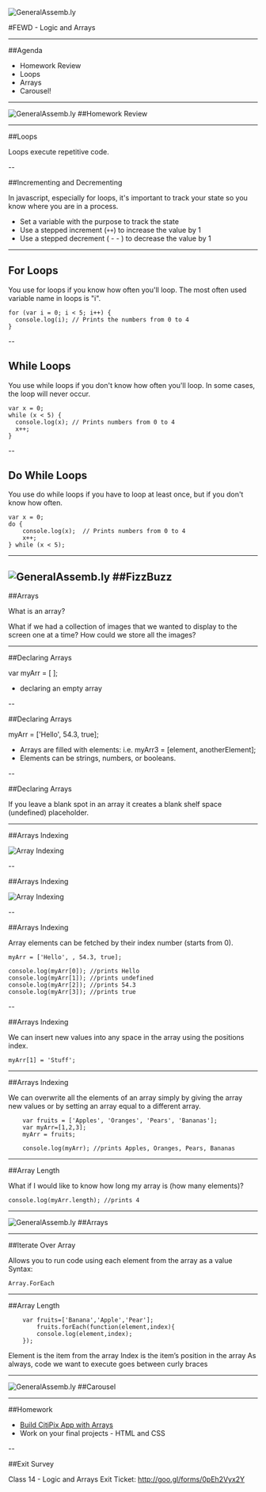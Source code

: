![GeneralAssemb.ly](../../img/icons/FEWD_Logo.png)

#FEWD - Logic and Arrays

---

##Agenda

* Homework Review
* Loops
* Arrays
* Carousel!

---
![GeneralAssemb.ly](../../img/icons/code_along.png)
##Homework Review

---

##Loops

Loops execute repetitive code. 

--

##Incrementing and Decrementing

In javascript, especially for loops, it's important to track your state so you know where you are in a process.

*	Set a variable with the purpose to track the state
*	Use a stepped increment (```++```) to increase the value by 1
*	Use a stepped decrement ( - - ) to decrease the value by 1

---

## For Loops

You use for loops if you know how often you'll loop. The most often used variable name in loops is "i".

```
for (var i = 0; i < 5; i++) {
  console.log(i); // Prints the numbers from 0 to 4
}
```
--

## While Loops

You use while loops if you don't know how often you'll loop. In some cases, the loop will never occur. 

```
var x = 0;
while (x < 5) {
  console.log(x); // Prints numbers from 0 to 4
  x++;
}
```
--
## Do While Loops

You use do while loops if you have to loop at least once, but if you don't know how often.

```
var x = 0;
do {
    console.log(x);  // Prints numbers from 0 to 4
    x++;
} while (x < 5);
```
---
![GeneralAssemb.ly](../../img/icons/code_along.png)
##FizzBuzz
---

##Arrays

What is an array?

What if we had a collection of images that we wanted to display to the screen one at a time? How could we store all the images? 

---

##Declaring Arrays

var myArr = [ ];

*	declaring an empty array 
	
--

##Declaring Arrays

myArr = ['Hello', 54.3, true];

*	Arrays are filled with elements: i.e. myArr3 = [element, anotherElement];
*	Elements can be strings, numbers, or booleans.
	

--

##Declaring Arrays
	
	
If you leave a blank spot in an array it creates a blank shelf space (undefined) placeholder.

---


##Arrays Indexing

![Array Indexing](../../img/unit_1/array_index_diagram.png)

--

##Arrays Indexing

![Array Indexing](../../img/unit_1/arrays_position_diagram.png)

--

##Arrays Indexing

Array elements can be fetched by their index number (starts from 0).

	myArr = ['Hello', , 54.3, true];

	console.log(myArr[0]); //prints Hello
	console.log(myArr[1]); //prints undefined
	console.log(myArr[2]); //prints 54.3
	console.log(myArr[3]); //prints true
	
--

##Arrays Indexing

We can insert new values into any space in the array using the positions index.

	myArr[1] = 'Stuff';

---


##Arrays Indexing

We can overwrite all the elements of an array simply by giving the array new values or by setting an array equal to a different array.
```	
	var fruits = ['Apples', 'Oranges', 'Pears', 'Bananas'];
	var myArr=[1,2,3];
	myArr = fruits;
	
	console.log(myArr); //prints Apples, Oranges, Pears, Bananas
```
---

##Array Length

What if I would like to know how long my array is (how many elements)?
	
	console.log(myArr.length); //prints 4

---

![GeneralAssemb.ly](../../img/icons/exercise_icon_md.png)
##Arrays

---


##Iterate Over Array

Allows you to run code using each element from the array as a value
Syntax:

	Array.ForEach

---


##Array Length
```
	var fruits=['Banana','Apple','Pear'];
		fruits.forEach(function(element,index){
		console.log(element,index);
	});
```
<aside class="notes">
Element is the item from the array
Index is the item’s position in the array
As always, code we want to execute goes between curly braces
</aside>

---

![GeneralAssemb.ly](../../img/icons/exercise_icon_md.png)
##Carousel

---

##Homework

*	[Build CitiPix App with Arrays](https://github.com/ga-students/FEWD-DC-17/tree/master/Week_07_Review_Refactor/Assignment)
*	Work on your final projects - HTML and CSS

--

##Exit Survey 

Class 14 - Logic and Arrays Exit Ticket: http://goo.gl/forms/0pEh2Vyx2Y
